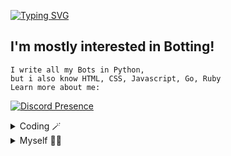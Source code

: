 [![Typing SVG](http://readme-typing-svg.herokuapp.com?color=5CD8F7&center=true&vCenter=true&lines=Whatsup%2C+I'm+Rao!+%F0%9F%91%8B)](https://git.io/typing-svg)
## I'm mostly interested in Botting!</h1> 
```
I write all my Bots in Python,
but i also know HTML, CSS, Javascript, Go, Ruby
Learn more about me:
```

[![Discord Presence](https://lanyard.cnrad.dev/api/935224495126487150?borderRadius=20px&bg=1c1c1c&idleMessage=Botting%20your%20Mom)](https://discord.com/users/985097344880082964)

<details>
    <summary>Coding 🪄</summary>

```py
import the_best as Rao

class Coding(Vinyzu):
    def __init__(self):
        super.__init__()
    
    def languages(self):
        self.expert = "Python"
        self.intermediate = ["HTML", "CSS", "GO", "RUBY"]
        self.beginner = "Javascript"

    def interests(self):
        self.enviroment = "Atom" #R.I.P
        self.specialities = ["Botting", "Obfuscation", "Scraping", "Coding"]     

    def projects(self):
        self.current = "Summrs Bot Recreated" 
        self.discord = ["HackerX Gen", "Promo Redeemer", "Booster"]
        self.twitch = "Auto Registrator"
        self.spotify = "Rao121"
        self.hcaptcha = "Bypass"

```
</details>

<details>
    <summary>Myself 🙋‍♂️</summary>

```py
from Rao import Person
import world_wide_web as www

class Myself(Person):
    def __init__(self):
        super.__init__()
    
    def life(self):
        self.age = 16
        self.languages = ["English", "Hindi"]
        self.location = www.discord.com
        self.fun_fact = "Mad at Someone"

    def contact(self):
        self.discord = "Rao#1337"
        self.server = "https://discord.gg/pxop"
        self.freelancing = self.discord
        self.collaborations = self.discord
```
</details>
<br>
